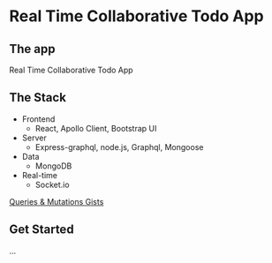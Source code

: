 # Real Time Collaborative Todo App

## The app

Real Time Collaborative Todo App

## The Stack

* Frontend
    * React, Apollo Client, Bootstrap UI
* Server
    * Express-graphql, node.js, Graphql, Mongoose
* Data
    * MongoDB
* Real-time
    * Socket.io

[Queries & Mutations Gists](https://gist.github.com/joan-gerard/f769f421ab2c3a4a06f4945af1a1deb3)

## Get Started
...



